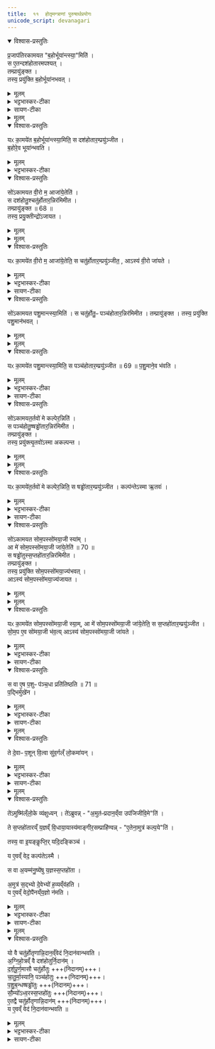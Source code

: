 ```yaml
---
title:  ११  होतृमन्त्राणां पुरुषार्थप्रयोगः
unicode_script: devanagari
---
```


<details open><summary>विश्वास-प्रस्तुतिः</summary>

प्र॒जाप॑तिरकामयत "ब॒होर्भूया॑न्त्स्या॒"मिति॑ ।  
स ए॒तन्दश॑होतारमपश्यत् ।  
तम्प्रायु॑ङ्क्त ।  
तस्य॒ प्रयु॑क्ति ब॒होर्भूया॑नभवत् ।
</details>

<details><summary>मूलम्</summary>

प्र॒जाप॑तिरकामयत "ब॒होर्भूया॑न्त्स्या॒"मिति॑ ।  
स ए॒तन्दश॑होतारमपश्यत् ।  
तम्प्रायु॑ङ्क्त ।  
तस्य॒ प्रयु॑क्ति ब॒होर्भूया॑नभवत् ।
</details>

<details><summary>भट्टभास्कर-टीका</summary>

1 प्रजापतिरित्यादि ॥ यल्लोके बहु ततोपि बहुतरः स्यामिति । प्रायुङ्क्तेति जपहोमादिषु प्रयोगः । प्रयुक्तीति 'सुपां सुलुक्' इति तृतीयाया लुक् ।
</details>

<details><summary>सायण-टीका</summary>

दशमे ऽनुवाक इन्द्रस्याधिपत्यं प्रपञ्चितम् । तम् एवं होतृ-मन्त्र-सृष्टि-प्रसक्तानुप्रसक्तं प्रसङ्गं परित्यज्यैकादशे प्रकृतानां होतृ-मन्त्राणाम् एव पुरुषार्थाः केचित् प्रयोगा अभिधीयन्ते । तत्रादौ दश-होतृ-मन्त्रस्य प्रयोगं विधत्ते—

> प्रजापतिर् अकामयत बहोर् भूयान् त्स्याम् इति । स एतं दश-होतारम् अपश्यत् । तं प्रायुङ्क्त । तस्य प्रयुक्त्या बहोर् भूयान् अभवत् । यः कामयेत बहोर् भूयान् स्याम् इति । स दश-होतारं प्रयुञ्जीत । बहोर् एव भूयान् भवति,

इति ।
[[P432]] 
लोके विद्यैश्वर्यादि-संपन्नः पुरुषो बहुर् इत्य् उच्यते । ततो ऽपि भूयस्त्वं कामयमानः प्रजापतिः “चित्तिः स्रुक्” इत्यादि-मन्त्रेण जप-होम-रूपं प्रयोगं कृत्वा तया प्रयुक्त्या भूयान् अभवत् ।
</details>

<details><summary>मूलम्</summary>

यᳵ का॒मये॑त ब॒होर्भूया॑न्त्स्या॒मिति॑ ।
स दश॑होतार॒म्प्रयु॑ञ्जीत ।
ब॒होरे॒व भूया॑न्भवति ।
</details>

<details open><summary>विश्वास-प्रस्तुतिः</summary>

यᳵ का॒मये॑त ब॒होर्भूया॑न्त्स्या॒मिति॒ स दश॑होतार॒म्प्रयु॑ञ्जीत ।  
ब॒होरे॒व भूया॑न्भवति ।
</details>

<details><summary>मूलम्</summary>

यᳵ का॒मये॑त ब॒होर्भूया॑न्त्स्या॒मिति॒ स दश॑होतार॒म्प्रयु॑ञ्जीत ।  
ब॒होरे॒व भूया॑न्भवति ।
</details>

<details><summary>भट्टभास्कर-टीका</summary>

य इत्यादि । गतम् ॥
</details>

<details open><summary>विश्वास-प्रस्तुतिः</summary>

सो॑ऽकामयत वी॒रो म॒ आजा॑ये॒तेति॑ ।  
स दश॑होतु॒श्चतु॑र्होतार॒न्निर॑मिमीत ।  
तम्प्रायु॑ङ्क्त ॥ 68 ॥   
तस्य॒ प्रयु॒क्तीन्द्रो॑ऽजायत ।  
</details>

<details><summary>मूलम्</summary>

सो॑ऽकामयत वी॒रो म॒ आजा॑ये॒तेति॑ ।  
स दश॑होतु॒श्चतु॑र्होतार॒न्निर॑मिमीत ।  
तम्प्रायु॑ङ्क्त ॥ 68 ॥   
तस्य॒ प्रयु॒क्तीन्द्रो॑ऽजायत ।  
</details>


<details><summary>मूलम्</summary>

यᳵ का॒मये॑त वी॒रो म॒ आजा॑ये॒तेति॑ ।
स चतु॑र्होतार॒म्प्रयु॑ञ्जीत ।
आऽस्य॑ वी॒रो जा॑यते ।
</details>

<details open><summary>विश्वास-प्रस्तुतिः</summary>

यᳵ का॒मये॑त वी॒रो म॒ आजा॑ये॒तेति॒ स चतु॑र्होतार॒म्प्रयु॑ञ्जीत॒ , आऽस्य॑ वी॒रो जा॑यते ।
</details>

<details><summary>मूलम्</summary>

यᳵ का॒मये॑त वी॒रो म॒ आजा॑ये॒तेति॒ स चतु॑र्होतार॒म्प्रयु॑ञ्जीत॒ , आऽस्य॑ वी॒रो जा॑यते ।
</details>

<details><summary>भट्टभास्कर-टीका</summary>

2 वीरः पुत्रः विक्रान्तो वा अध्ययनशौर्यादिना । स दश होतुरिति । दशहोतुरपादानाच्चतुर्होतारं निर्मितवान् ॥
</details>

<details><summary>सायण-टीका</summary>

अथ “पृथिवी होता” इति मन्त्रस्य प्रयोगं विधत्ते—

> सो ऽकामयत वीरो म आ जायेतेति । स दश-होतुश् चतुर्-होतारं निर् अममीत । तं प्रायुङ्क्त (१) । तस्य प्रयुक्त्येन्द्रो ऽजायत । यः कामयेत वीरो म आ जायेतेति । स चतुर्-होतारं प्रयुञ्जीत । आ ऽस्य वीरो जायत 

इति ।
वीरो वैदिक-लौकिक-कर्मसु शूरः पुत्रः । दश-होतुः “चित्तिः स्रुक्” इत्यादि-मन्त्राच् चतुर्-होतारं “पृथिवी होता” इति मन्त्रं प्रायुङ्क्त । मन्त्र-प्रयोगेणेत्य् अर्थः ।
</details>


<details open><summary>विश्वास-प्रस्तुतिः</summary>

सो॑ऽकामयत पशु॒मान्त्स्या॒मिति॑ ।
स चतु॑र्होतु॒ᳶ पञ्च॑होतार॒न्निर॑मिमीत ।
तम्प्रायु॑ङ्क्त ।
तस्य॒ प्रयु॑क्ति पशु॒मान॑भवत् ।
</details>

<details><summary>मूलम्</summary>

सो॑ऽकामयत पशु॒मान्त्स्या॒मिति॑ ।
स चतु॑र्होतु॒ᳶ पञ्च॑होतार॒न्निर॑मिमीत ।
तम्प्रायु॑ङ्क्त ।
तस्य॒ प्रयु॑क्ति पशु॒मान॑भवत् ।
</details>


<details><summary>मूलम्</summary>

यᳵ का॒मये॑त पशु॒मान्त्स्या॒मिति॑ ।
स पञ्च॑होतार॒म्प्रयु॑ञ्जीत ॥ 69 ॥
</details>

<details open><summary>विश्वास-प्रस्तुतिः</summary>

यᳵ का॒मये॑त पशु॒मान्त्स्या॒मिति॒ स पञ्च॑होतार॒म्प्रयु॑ञ्जीत ॥ 69 ॥
प॒शु॒माने॒व भ॑वति ।
</details>

<details><summary>मूलम्</summary>

यᳵ का॒मये॑त पशु॒मान्त्स्या॒मिति॒ स पञ्च॑होतार॒म्प्रयु॑ञ्जीत ॥ 69 ॥
प॒शु॒माने॒व भ॑वति ।
</details>

<details><summary>भट्टभास्कर-टीका</summary>

3 पशुमान् बहुपशुः । 'ह्रस्वनुड्भ्यां मतुप्' इति मतुप उदात्तत्वम् ॥
</details>

<details><summary>सायण-टीका</summary>

अथ “अग्निर् होता” इति मन्त्रस्य प्रयोगं विधत्ते—

> सो ऽकामयत पशुमान् स्याम् इति । स चतुर्-होतुः पञ्च-होतारं निर् अममीत । तं प्रायुङ्क्त । तस्य प्रयुक्त्या पशुमान् अभवत् । यः कामयेत पशुमान् स्याम् इति । स पञ्च-होतारं प्रयुञ्जीत (२) । पशुमान् एव भवति, 

इति ।
एकस्य मन्त्रस्यानुष्ठानान् मन्त्रान्तरं सृष्ट्वा तद्-अनुष्ठानेन पश्वादि-फल-प्राप्तौ प्रजापतेर् इच्छैव नियामिका ।
</details>


<details open><summary>विश्वास-प्रस्तुतिः</summary>

सो॑ऽकामयत॒र्तवो॑ मे कल्पेर॒न्निति॑ ।  
स पञ्च॑होतु॒ष्षड्ढो॑तार॒न्निर॑मिमीत ।  
तम्प्रायु॑ङ्क्त ।  
तस्य॒ प्रयु॑क्त्यृ॒तवो॑ऽस्मा अकल्पन्त ।  
</details>

<details><summary>मूलम्</summary>

सो॑ऽकामयत॒र्तवो॑ मे कल्पेर॒न्निति॑ ।  
स पञ्च॑होतु॒ष्षड्ढो॑तार॒न्निर॑मिमीत ।  
तम्प्रायु॑ङ्क्त ।  
तस्य॒ प्रयु॑क्त्यृ॒तवो॑ऽस्मा अकल्पन्त ।  
</details>


<details><summary>मूलम्</summary>

यᳵ का॒मये॑त॒र्तवो॑ मे कल्पेर॒न्निति॑ ।
स षड्ढो॑तार॒म्प्रयु॑ञ्जीत ।
</details>

<details open><summary>विश्वास-प्रस्तुतिः</summary>

यᳵ का॒मये॑त॒र्तवो॑ मे कल्पेर॒न्निति॒ स षड्ढो॑तार॒म्प्रयु॑ञ्जीत ।
कल्प॑न्तेऽस्मा ऋ॒तवः॑ ।
</details>

<details><summary>मूलम्</summary>

यᳵ का॒मये॑त॒र्तवो॑ मे कल्पेर॒न्निति॒ स षड्ढो॑तार॒म्प्रयु॑ञ्जीत ।
कल्प॑न्तेऽस्मा ऋ॒तवः॑ ।
</details>

<details><summary>भट्टभास्कर-टीका</summary>

4 कल्पेरन्निति ॥ यथायथं संपद्यन्तामिति ॥
</details>

<details><summary>सायण-टीका</summary>

“सूर्यं ते चक्षुः” इति मन्त्रस्य प्रयोगं विधत्ते—

> सो ऽकामयतर्तवो मे कल्पेरन्न् इति । स पञ्च-होतुः षड्-ढोतारं निरमिमीत । तं प्रायुङ्क्त । तस्य प्रयुक्त्यृतवो ऽस्मा अकल्पन्त । यः कामयेतर्तवो मे कल्पेरन्न् इति । स षड्-ढोतारं प्रयुञ्जीत । कल्पन्ते ऽस्मा ऋतवः 

इति ।
कल्पेरन् स्व-स्वोचित-फल-प्रदा भूयासुर् इत्य् अर्थः ।
</details>


<details open><summary>विश्वास-प्रस्तुतिः</summary>

सो॑ऽकामयत सोम॒पस्सो॑मया॒जी स्या॑म् ।  
आ मे॑ सोम॒पस्सो॑मया॒जी जा॑ये॒तेति॑ ॥ 70 ॥  
स षड्ढो॑तुस्स॒प्तहो॑तार॒न्निर॑मिमीत ।  
तम्प्रायु॑ङ्क्त ।    
तस्य॒ प्रयु॑क्ति सोम॒पस्सो॑मया॒ज्य॑भवत् ।  
आऽस्य॑ सोम॒पस्सो॑मया॒ज्य॑जायत ।
</details>

<details><summary>मूलम्</summary>

सो॑ऽकामयत सोम॒पस्सो॑मया॒जी स्या॑म् ।  
आ मे॑ सोम॒पस्सो॑मया॒जी जा॑ये॒तेति॑ ॥ 70 ॥  
स षड्ढो॑तुस्स॒प्तहो॑तार॒न्निर॑मिमीत ।  
तम्प्रायु॑ङ्क्त ।    
तस्य॒ प्रयु॑क्ति सोम॒पस्सो॑मया॒ज्य॑भवत् ।  
आऽस्य॑ सोम॒पस्सो॑मया॒ज्य॑जायत ।
</details>


<details><summary>मूलम्</summary>

यᳵ का॒मये॑त सोम॒पस्सो॑मया॒जी स्या॑म् ।
आ मे॑ सोम॒पस्सो॑मया॒जी जा॑ये॒तेति॑ ।
स स॒प्तहो॑तार॒म्प्रयु॑ञ्जीत ।
सो॒म॒प ए॒व सो॑मया॒जी भ॑वति ।
आऽस्य॑ सोम॒पस्सो॑मया॒जी जा॑यते ।
</details>

<details open><summary>विश्वास-प्रस्तुतिः</summary>

यᳵ का॒मये॑त सोम॒पस्सो॑मया॒जी स्या॒म्, आ मे॑ सोम॒पस्सो॑मया॒जी जा॑ये॒तेति॒ स स॒प्तहो॑तार॒म्प्रयु॑ञ्जीत ।  
सो॒म॒प ए॒व सो॑मया॒जी भ॑व॒त्य् आऽस्य॑ सोम॒पस्सो॑मया॒जी जा॑यते ।
</details>

<details><summary>मूलम्</summary>

यᳵ का॒मये॑त सोम॒पस्सो॑मया॒जी स्या॒म्, आ मे॑ सोम॒पस्सो॑मया॒जी जा॑ये॒तेति॒ स स॒प्तहो॑तार॒म्प्रयु॑ञ्जीत ।  
सो॒म॒प ए॒व सो॑मया॒जी भ॑व॒त्य् आऽस्य॑ सोम॒पस्सो॑मया॒जी जा॑यते ।
</details>

<details><summary>भट्टभास्कर-टीका</summary>

5 सोमपः सोमस्य पाता ऋत्विग्भूत्वा सोमस्य पाता, स ह्यदुष्टार्जन इति तद्भावः प्रार्थ्यते । यद्वा - विदुषोऽधिकारादृत्विक्त्वं प्रार्थयते सोमपश्च सोमयाजी च स्यामिति । यद्वा - सोमप इति षष्ठी । सोमपः पितुः पुत्रः सोमयाजी च स्यामिति । मम च कुले सर्वः सोमपः पुत्र ऋत्विग्वा सोमायजी च स्यादिति । सोमपानयजनसाध्याविकलयागफलाशासनाभिप्रायमुपादानमुभयोः ॥
</details>

<details><summary>सायण-टीका</summary>

अथ “महा-हविर् होता” इत्य् अस्य मन्त्रस्य प्रयोगं विधत्ते—

> सो ऽकामयत सोम-पः सोम-याजी स्याम् । आ मे सोम-पः सोम-याजी जायेत (३) । स षड्-ढोतुः सप्त-होतारं निरमिमीत । तं प्रायुङ्क्त । तस्य प्रयुक्त्या सोम-पः सोम-याज्य् अभवत् । आ ऽस्य सोम-पः सोम-याज्य् अजायत । यः कामयेत सोम-पः सोम-याजी स्याम् । आ मे सोम-पः सोम-याजी जायेतेति । स सप्त-होतारं प्रयुञ्जीत । सोम-प एव सोम-याजी भवति । आ ऽस्य सोम-पः सोम-याजी जायत, 

इति ।
[[P433]]
परकीय-यज्ञे स्वयम् ऋत्विक्त्वेन सोमस्य पाता सोम-पः । स्वयं यागस्य कर्ता सोम-याजी । स्वयं तादृश उभय-विधो भूयासम् । स्व-पुत्रो ऽप्य् उभय-विधो भूयाद् इत्य् अत्र कामना-भेदः ।
</details>


<details open><summary>विश्वास-प्रस्तुतिः</summary>

स वा ए॒ष प॒शुᳶ प॑ञ्च॒धा प्रति॑तिष्ठति ॥ 71 ॥  
प॒द्भिर्मुखे॑न ।
</details>

<details><summary>मूलम्</summary>

स वा ए॒ष प॒शुᳶ प॑ञ्च॒धा प्रति॑तिष्ठति ॥ 71 ॥  
प॒द्भिर्मुखे॑न ।
</details>

<details><summary>भट्टभास्कर-टीका</summary>

6 स वा एष इत्यादि ॥ स एष पशुः पञ्चधा पञ्चप्रकारैः प्रतितिष्ठति ।
धारयति पद्भिश्चतुर्भिः मुखेन च पञ्चमेन चतुष्पात्स्थितिमात्मनः करोति । द्विपात् द्विपादहस्तमुखेन स्थितिं करोति ।
</details>

<details><summary>सायण-टीका</summary>

अथ मन्त्र-पञ्चकस्य कामधेनु-रूपत्व-विवक्षया पशुत्वं संपाद्य प्रशंसति—
> स वा एष पशुः पञ्चधा प्रतितिष्ठति (४) ।

[[P434]]
यथा लौकिकः पशुश् चतुर्भिः पादैर् एकेन मुखेन च प्रतिष्ठितो भवति तथा ऽयं पञ्च-मन्त्र-संघः पशु-रूपः । तत्र चत्वारो मन्त्राश् चत्वारः पादाः, पञ्चमो मन्त्रो मुखम् । सो ऽयं पशुः पञ्चभिः प्रकारैः फल-प्रदो लोके प्रतिष्ठितः ।
</details>

<details><summary>मूलम्</summary>

ते दे॒वाᳶ प॒शून् वि॒त्वा ।
सु॒व॒र्गल्ँ लो॒कमा॑यन् ।
</details>

<details open><summary>विश्वास-प्रस्तुतिः</summary>

ते दे॒वाᳶ प॒शून् वि॒त्वा सु॑व॒र्गल्ँ लो॒कमा॑यन् ।
</details>

<details><summary>मूलम्</summary>

ते दे॒वाᳶ प॒शून् वि॒त्वा सु॑व॒र्गल्ँ लो॒कमा॑यन् ।
</details>

<details><summary>भट्टभास्कर-टीका</summary>

तस्मात्पञ्चत्वान्वयात् पञ्चभिर्होतृभिः पशून् लब्ध्वा स्वर्गं गताः ।
</details>

<details><summary>सायण-टीका</summary>

अथ कामधेनु-रूपान् पशून् स्वर्ग-प्राप्ति-हेतुतया प्रशंसति—

> ते देवाः पशून् वित्त्वा । सुवर्गं लोकम् आयन्, 

इति ।
</details>

<details><summary>मूलम्</summary>

ते॑ऽमुष्मि॑ल्ँलो॒के व्य॑क्षुध्यन् ।
ते॑ऽब्रुवन् ।
अ॒मुत॑ᳶप्रदान॒व्ँवा उप॑जिजीवि॒मेति॑ ।
ते स॒प्तहो॑तारय्ँ य॒ज्ञव्ँ वि॒धाया॒यास्य॑म् ।
आ॒ङ्गी॒र॒सम्प्राहि॑ण्वन् ।
ए॒तेना॒मुत्र॑ कल्प॒येति॑ ।
तस्य॒ वा इ॒यङ्कॢप्तिः॑ ॥72 ॥  
यदि॒दङ्किञ्च॑ ।
य ए॒वव्ँ वेद॑ ।
कल्प॑तेऽस्मै ।
स वा अ॒यम्म॑नु॒ष्ये॑षु य॒ज्ञस्स॒प्तहो॑ता ।
अ॒मुत्र॑ स॒द्भ्यो दे॒वेभ्यो॑ ह॒व्यव्ँव॑हति ।
य ए॒वव्ँ वेद॑ ।
उपै॑नय्ँय॒ज्ञो न॑मति ।
</details>

<details open><summary>विश्वास-प्रस्तुतिः</summary>

ते॑ऽमुष्मि॑ल्ँलो॒के व्य॑क्षुध्यन् ।
ते॑ऽब्रुवन्न् - "अ॒मुत॑ᳶप्रदान॒व्ँवा उप॑जिजीवि॒मे"ति॑ ।  

ते स॒प्तहो॑तारय्ँ य॒ज्ञव्ँ वि॒धाया॒यास्य॑माङ्गीर॒सम्प्राहि॑ण्वन्न् - "ए॒तेना॒मुत्र॑ कल्प॒ये"ति॑ ।

तस्य॒ वा इ॒यङ्कॢप्ति॒र्  यदि॒दङ्किञ्च॑ ।   

य ए॒वव्ँ वेद॒ कल्प॑तेऽस्मै ।   

स वा अ॒यम्म॑नु॒ष्ये॑षु य॒ज्ञस्स॒प्तहो॑ता ।


अ॒मुत्र॑ स॒द्भ्यो दे॒वेभ्यो॑ ह॒व्यव्ँव॑हति ।  
य ए॒वव्ँ वेदो॒पै॑नय्ँय॒ज्ञो न॑मति ।
</details>

<details><summary>मूलम्</summary>

ते॑ऽमुष्मि॑ल्ँलो॒के व्य॑क्षुध्यन् ।
ते॑ऽब्रुवन्न् - "अ॒मुत॑ᳶप्रदान॒व्ँवा उप॑जिजीवि॒मे"ति॑ ।  

ते स॒प्तहो॑तारय्ँ य॒ज्ञव्ँ वि॒धाया॒यास्य॑माङ्गीर॒सम्प्राहि॑ण्वन्न् - "ए॒तेना॒मुत्र॑ कल्प॒ये"ति॑ ।

तस्य॒ वा इ॒यङ्कॢप्ति॒र्  यदि॒दङ्किञ्च॑ ।   

य ए॒वव्ँ वेद॒ कल्प॑तेऽस्मै ।   

स वा अ॒यम्म॑नु॒ष्ये॑षु य॒ज्ञस्स॒प्तहो॑ता ।


अ॒मुत्र॑ स॒द्भ्यो दे॒वेभ्यो॑ ह॒व्यव्ँव॑हति ।  
य ए॒वव्ँ वेदो॒पै॑नय्ँय॒ज्ञो न॑मति ।
</details>

<details><summary>भट्टभास्कर-टीका</summary>

तेऽमुष्मिन्नित्यादि । व्याख्यातम् ॥
</details>

<details><summary>सायण-टीका</summary>

अथ सप्त-होतृ-मन्त्रं स्वर्ग-वास-प्रदत्वेन विशेषतः प्रशंसति—

> ते ऽमुष्मिंल् लोके व्यक्षुध्यन् । ते ऽब्रुवन् । अमुतः प्रदानं वा उपजिजीविषामेति । ते सप्त-होतारं यज्ञं विधायायास्यम् । आङ्गिरसं प्राहिण्वन् । एतेनामुत्र कल्पयेति । तस्य वा इयं क्लृप्तिः (५) । यद् इदं किंच । य एवं वेद । कल्पते ऽस्मै । स वा अयं मनुष्येषु यज्ञः सप्त-होता । अमुत्र सद्भ्यो देवेभ्यो हव्यं वहति । य एवं वेद । उपैनं यज्ञो नमति, 

इति ।
तद् एतद्-वाक्यं सप्तमानुवाके व्याख्यातम् ।
</details>


<details><summary>मूलम्</summary>

यो वै चतु॑र्होतृणान्नि॒दान॒व्ँवेद॑ ।
नि॒दान॑वान्भवति ।
अ॒ग्नि॒हो॒त्रव्ँ वै दश॑होतुर्नि॒दान॑म् ।
द॒र्श॒पू॒र्ण॒मासौ चतु॑र्होतुः ।
चा॒तु॒र्मा॒स्यानि॒ पञ्च॑होतुः ।
प॒शु॒ब॒न्धष्षड्ढो॑तुः ।
सौ॒म्यो॑ऽध्व॒रस्स॒प्तहो॑तुः ।
ए॒तद्वै चतु॑र्होतृणान्नि॒दान॑म् ।
य ए॒वव्ँ वेद॑ ।
नि॒दान॑वान्भवति ॥ 73 ॥
</details>

<details open><summary>विश्वास-प्रस्तुतिः</summary>

यो वै चतु॑र्होतृणान्नि॒दान॒व्ँवेद॑ नि॒दान॑वान्भवति ।  
अ॒ग्नि॒हो॒त्रव्ँ वै दश॑होतुर्नि॒दान॑म् ।  
द॒र्श॒पू॒र्ण॒मासौ चतु॑र्होतुः +++(निदानम्)+++।  
चा॒तु॒र्मा॒स्यानि॒ पञ्च॑होतुः  +++(निदानम्)+++।  
प॒शु॒ब॒न्धष्षड्ढो॑तुः   +++(निदानम्)+++।  
सौ॒म्यो॑ऽध्व॒रस्स॒प्तहो॑तुः  +++(निदानम्)+++।  
ए॒तद्वै चतु॑र्होतृणान्नि॒दान॑म्  +++(निदानम्)+++।  
य ए॒वव्ँ वेद॑  नि॒दान॑वान्भवति ॥
</details>

<details><summary>मूलम्</summary>

यो वै चतु॑र्होतृणान्नि॒दान॒व्ँवेद॑ नि॒दान॑वान्भवति ।  
अ॒ग्नि॒हो॒त्रव्ँ वै दश॑होतुर्नि॒दान॑म् ।  
द॒र्श॒पू॒र्ण॒मासौ चतु॑र्होतुः +++(निदानम्)+++।  
चा॒तु॒र्मा॒स्यानि॒ पञ्च॑होतुः  +++(निदानम्)+++।  
प॒शु॒ब॒न्धष्षड्ढो॑तुः   +++(निदानम्)+++।  
सौ॒म्यो॑ऽध्व॒रस्स॒प्तहो॑तुः  +++(निदानम्)+++।  
ए॒तद्वै चतु॑र्होतृणान्नि॒दान॑म्  +++(निदानम्)+++।  
य ए॒वव्ँ वेद॑  नि॒दान॑वान्भवति ॥
</details>

<details><summary>भट्टभास्कर-टीका</summary>

7 यो वा इत्यादि ॥ निदानं कारणं, नियतं दीयते प्रयुज्यते यस्मिन् तन्निदानम् । अग्निहोत्रादीनि दशहोत्रादीनां निदानानि, तत्र हि ते नियतं प्रयुज्यन्ते । एवं वेदिता निदानवान् भवति सर्वाभिमतोत्पत्तिनिमित्तवान् भवति ॥

इति तैत्तिरीयब्राह्मणे द्वितीयाष्टके द्वितीयप्रपाठके एकादशोऽनुवाकः ॥
समाप्तश्चायं प्रपाठकः ॥  

</details>

<details><summary>सायण-टीका</summary>

होतृ-मन्त्राणाम् अग्निहोत्रादिषु यः प्रयोगो विवक्षितस् तद्-वेदनं प्रशंसति—

> यो वै चतुर्-होतॄणां निदानं वेद । निदानवान् भवति । अग्निहोत्रं वै दश-होतुर् निदानम् । दर्श-पूर्णमासौ चतुर्-होतुः । चातुर्मास्यानि पञ्च-होतुः । पशु-बन्धः षड्-ढोतुः । सौम्ये ऽध्वरः सप्त-होतुः । एतद् वै चतुर्-होतॄणां निदानम् । [[P435]] य एवं वेद । निदानवान् भवति (६), 

इति ॥
नितरां दीयते प्रयुज्यते ऽस्मिन्न् इति निदानं, तन्-मन्त्र-प्रयोग-स्थानम् । तत्र सूत्र-कारेण विशदी-कृतम्— 

> “अग्निहोत्रम् आरभ्यमाणो दश-होतारं मनसा ऽनुद्रुत्याहवनीये हुत्वा सायम् अग्निहोत्रं जुहोति । दर्श-पूर्णमासाव् आरप्स्यमाणश् चतुर्-होतारं मनसा ऽनुद्रुत्य” 

इत्यादिना । तद् एतद् अग्निहोत्रादि-रूपं होतॄणां निदानं यो वेद निदानवान् भवति, उपजीवन-स्थानवान् भवति ।

अथास्य प्रपाठकस्यानुवाकार्थसंग्रहः—

> दश-होतुर् द्वितीयाध्याये पुरुषार्थत्वम् ईरितम् ।  
> चतुर्-होत्रादि-मन्त्राणाम् ऋत्व्-अर्थत्वं द्वितीयके ॥ १ ॥  
> तृतीये शुक्र-पक्षश् चतुर्थे होतृ-मन्त्रतः ।  
> लोक-सृष्टिः पञ्चमे तु ब्राह्मणं स्यात् प्रतिग्रहे ॥ २ ॥  
> दशमे ऽहनि होतॄणां प्रयोगः षष्ठ ईरितः ।  
> सप्त-होतोत्तरे शस्तो यज्ञः सोमाङ्गता ऽष्टमे ॥ ३ ॥  
> नवमे स्याज् जगत्-सृष्टिर् दशमे त्व् इन्द्र-राजता ।  
> अन्ते पुमर्थो होतॄणां प्रयोगश् च समीरितः ॥ ४ ॥

[[P436]]

> वेदार्थस्य प्रकाशेन तमो हार्दं निवारयन् ।  
> पुमर्थांश् चतुरो देयाद् विद्या-तीर्थ-महेश्वरः ॥ ५ ॥

इति श्रीमत्-सायणाचार्य-विरचिते माधवीये वेदार्थ-प्रकाशे कृष्ण-यजुर्वेदीय-तैत्तिरीय-ब्राह्मण-भाष्ये द्वितीय-काण्डे द्वितीय-प्रपाठके एकादशो ऽनुवाकः ॥ ११ ॥

इति श्रीमद्-वीर-बुक्कण-साम्राज्य-धुरंधर-श्रीमत्-सायणाचार्य-विरचिते माधवीये वेदार्थ-प्रकाशे कृष्ण-यजुर्वेदीय-तैत्तिरीय-ब्राह्मण-भाष्ये द्वितीय-काण्डे द्वितीय-प्रपाठकः समाप्तः ॥ २ ॥
</details>
